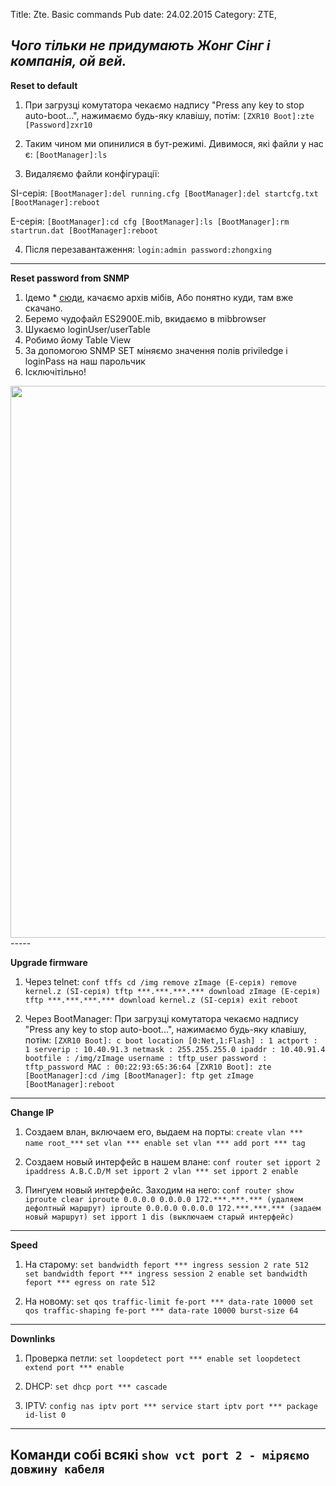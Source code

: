 Title: Zte. Basic commands
Pub date: 24.02.2015
Category: ZTE, 

_Чого тільки не придумають Жонг Сінг і компанія, ой вей._
-----


**Reset to default**
1. При загрузці комутатора чекаємо надпису "Press any key to stop auto-boot...", нажимаємо будь-яку клавішу, потім:
`[ZXR10 Boot]:zte
[Password]zxr10`

2. Таким чином ми опинилися в бут-режимі. Дивимося, які файли у нас є:
`[BootManager]:ls`

3. Видаляємо файли конфігурації:

SI-серія:
`[BootManager]:del running.cfg
[BootManager]:del startcfg.txt
[BootManager]:reboot`

E-серія:
`[BootManager]:cd cfg
[BootManager]:ls
[BootManager]:rm startrun.dat
[BootManager]:reboot`

4. Після перезавантаження:
`login:admin
password:zhongxing`
-----

**Reset password from SNMP**
1. Ідемо * <a href="ftp://91.206.19.52/frimware/ZTE/" target="_blank">сюди</a>, качаємо архів мібів, Або понятно куди, там вже скачано.
2. Беремо чудофайл ES2900E.mib, вкидаємо в mibbrowser
3. Шукаємо loginUser/userTable
4. Робимо йому Table View
5. За допомогою SNMP SET міняємо значення полів priviledge i loginPass на наш парольчик
6. Ісключітільно!
<img class="aligncenter wp-image-1580 size-full" src="https://zaychik.info/wp-content/uploads/zte_reset_pass.jpg" width="1067" height="883" />
-----

**Upgrade firmware**
1. Через telnet:
`conf tffs
cd /img
remove zImage (E-серія)
remove kernel.z (SI-серія)
tftp ***.***.***.*** download zImage (E-серія)
tftp ***.***.***.*** download kernel.z (SI-серія)
exit
reboot`

2. Через BootManager:
При загрузці комутатора чекаємо надпису "Press any key to stop auto-boot...", нажимаємо будь-яку клавішу, потім:
`[ZXR10 Boot]: c
boot location [0:Net,1:Flash] : 1
actport : 1
serverip : 10.40.91.3
netmask : 255.255.255.0
ipaddr : 10.40.91.4
bootfile : /img/zImage
username : tftp_user
password : tftp_password
MAC : 00:22:93:65:36:64
[ZXR10 Boot]: zte
[BootManager]:cd /img
[BootManager]: ftp get zImage
[BootManager]:reboot`
-----

**Change IP**
1. Создаем влан, включаем его, выдаем на порты:
`create vlan *** name root_***`
`set vlan *** enable
set vlan *** add port *** tag
`

2. Создаем новый интерфейс в нашем влане:
`conf router
set ipport 2 ipaddress A.B.C.D/M
set ipport 2 vlan ***
set ipport 2 enable`

3. Пингуем новый интерфейс. Заходим на него:
`conf router
show iproute
clear iproute 0.0.0.0 0.0.0.0 172.***.***.*** (удаляем дефолтный маршрут)
iproute 0.0.0.0 0.0.0.0 172.***.***.*** (задаем новый маршрут)
set ipport 1 dis (выключаем старый интерфейс)`
-----

**Speed**
1. На старому:
`set bandwidth feport *** ingress session 2 rate 512
set bandwidth feport *** ingress session 2 enable
set bandwidth feport *** egress on rate 512`

2. На новому:
`set qos traffic-limit fe-port *** data-rate 10000
set qos traffic-shaping fe-port *** data-rate 10000 burst-size 64`
-----

**Downlinks**
1. Проверка петли:
`set loopdetect port *** enable
set loopdetect extend port *** enable`

2. DHCP:
`set dhcp port *** cascade`

3. IPTV:
`config nas
iptv port *** service start
iptv port *** package id-list 0`
-----

**Команди собі всякі**
`show vct port 2 - міряємо довжину кабеля`
-----
